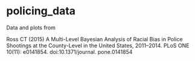 # policing_data
Data and plots from

Ross CT (2015) A Multi-Level Bayesian Analysis of Racial Bias in Police Shootings at the County-Level in the United States, 2011–2014. PLoS ONE 10(11): e0141854. doi:10.1371/journal. pone.0141854
